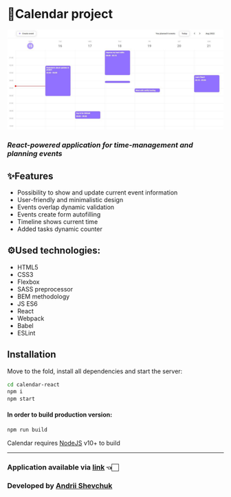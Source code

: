 # 📅Calendar project

  <img src="./images/layout_images/calendar-overlay.jpeg" width="1000">

### _React-powered application for time-management and planning events_

## ✨Features

- Possibility to show and update current event information
- User-friendly and minimalistic design
- Events overlap dynamic validation
- Events create form autofilling
- Timeline shows current time
- Added tasks dynamic counter

## ⚙️Used technologies:

- HTML5
- CSS3
- Flexbox
- SASS preprocessor
- BEM methodology
- JS ES6
- React 
- Webpack
- Babel
- ESLint


## Installation

Move to the fold, install all dependencies and start the server:

```sh
cd calendar-react
npm i
npm start
```
#### In order to build production version:

```sh
npm run build
```

Calendar requires [NodeJS](https://nodejs.org/) v10+ to build

<hr/>

### Application available via [link](https://master--rococo-smakager-b948fc.netlify.app/) 👈🏻 ###

### Developed by [Andrii Shevchuk](https://github.com/Andrii618/) ###
